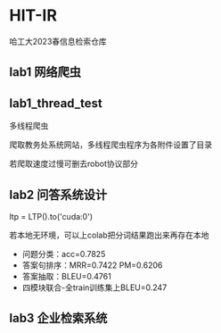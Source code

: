 # HIT-IR
哈工大2023春信息检索仓库

## lab1 网络爬虫

## lab1_thread_test 
多线程爬虫

爬取教务处系统网站，多线程爬虫程序为各附件设置了目录

若爬取速度过慢可删去robot协议部分

## lab2 问答系统设计

ltp = LTP().to('cuda:0')

若本地无环境，可以上colab把分词结果跑出来再存在本地

- 问题分类：acc=0.7825
- 答案句排序：MRR=0.7422 PM=0.6206 
- 答案抽取：BLEU=0.4761
- 四模块联合-全train训练集上BLEU=0.247

## lab3 企业检索系统
